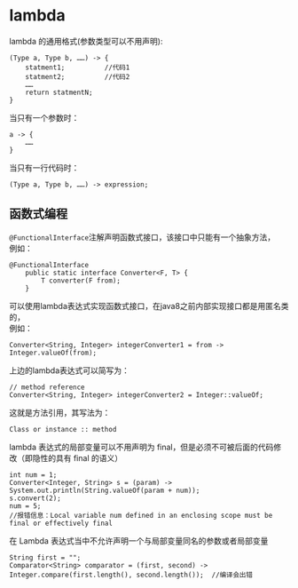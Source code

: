 # lambda   
lambda 的通用格式(参数类型可以不用声明):
```
(Type a, Type b, ……) -> {
    statment1;          //代码1
    statment2;          //代码2
    ……
    return statmentN;
}
```    
当只有一个参数时：    
```
a -> {
    ……
}
```    
当只有一行代码时：     
```
(Type a, Type b, ……) -> expression;
```    
## 函数式编程   
`@FunctionalInterface`注解声明函数式接口，该接口中只能有一个抽象方法，    
例如：     
```
@FunctionalInterface
    public static interface Converter<F, T> {
        T converter(F from);
    }
```    
可以使用lambda表达式实现函数式接口，在java8之前内部实现接口都是用匿名类的，    
例如：
```
Converter<String, Integer> integerConverter1 = from -> Integer.valueOf(from);
```    
上边的lambda表达式可以简写为：
```
// method reference
Converter<String, Integer> integerConverter2 = Integer::valueOf;
```   
这就是方法引用，其写法为：
```
Class or instance :: method
```      
lambda 表达式的局部变量可以不用声明为 final，但是必须不可被后面的代码修改（即隐性的具有 final 的语义）      
```
int num = 1;  
Converter<Integer, String> s = (param) -> System.out.println(String.valueOf(param + num));
s.convert(2);
num = 5;  
//报错信息：Local variable num defined in an enclosing scope must be final or effectively final
```

在 Lambda 表达式当中不允许声明一个与局部变量同名的参数或者局部变量     
```
String first = "";  
Comparator<String> comparator = (first, second) -> Integer.compare(first.length(), second.length());  //编译会出错 
```